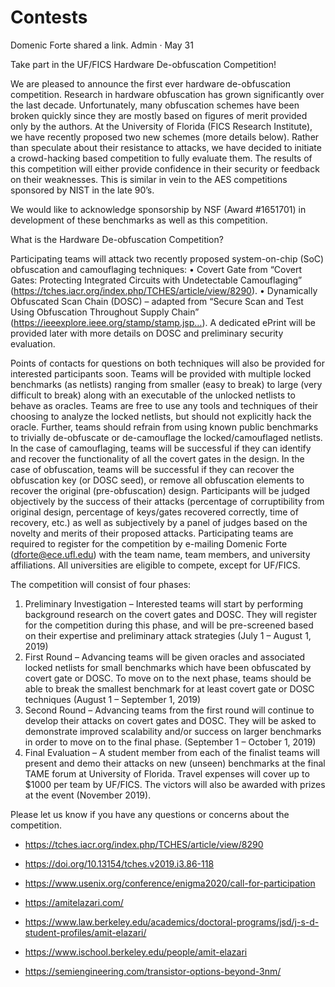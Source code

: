 #	Contests


Domenic Forte shared a link.
Admin · May 31

Take part in the UF/FICS Hardware De-obfuscation Competition!

We are pleased to announce the first ever hardware de-obfuscation competition. Research in hardware obfuscation has grown significantly over the last decade. Unfortunately, many obfuscation schemes have been broken quickly since they are mostly based on figures of merit provided only by the authors. At the University of Florida (FICS Research Institute), we have recently proposed two new schemes (more details below). Rather than speculate about their resistance to attacks, we have decided to initiate a crowd-hacking based competition to fully evaluate them. The results of this competition will either provide confidence in their security or feedback on their weaknesses. This is similar in vein to the AES competitions sponsored by NIST in the late 90’s.

We would like to acknowledge sponsorship by NSF (Award #1651701) in development of these benchmarks as well as this competition.

What is the Hardware De-obfuscation Competition?

Participating teams will attack two recently proposed system-on-chip (SoC) obfuscation and camouflaging techniques:
• Covert Gate from “Covert Gates: Protecting Integrated Circuits with Undetectable Camouflaging” (https://tches.iacr.org/index.php/TCHES/article/view/8290).
• Dynamically Obfuscated Scan Chain (DOSC) – adapted from “Secure Scan and Test Using Obfuscation Throughout Supply Chain” (https://ieeexplore.ieee.org/stamp/stamp.jsp…). A dedicated ePrint will be provided later with more details on DOSC and preliminary security evaluation.

Points of contacts for questions on both techniques will also be provided for interested participants soon.
Teams will be provided with multiple locked benchmarks (as netlists) ranging from smaller (easy to break) to large (very difficult to break) along with an executable of the unlocked netlists to behave as oracles. Teams are free to use any tools and techniques of their choosing to analyze the locked netlists, but should not explicitly hack the oracle. Further, teams should refrain from using known public benchmarks to trivially de-obfuscate or de-camouflage the locked/camouflaged netlists. In the case of camouflaging, teams will be successful if they can identify and recover the functionality of all the covert gates in the design. In the case of obfuscation, teams will be successful if they can recover the obfuscation key (or DOSC seed), or remove all obfuscation elements to recover the original (pre-obfuscation) design. Participants will be judged objectively by the success of their attacks (percentage of corruptibility from original design, percentage of keys/gates recovered correctly, time of recovery, etc.) as well as subjectively by a panel of judges based on the novelty and merits of their proposed attacks.
Participating teams are required to register for the competition by e-mailing Domenic Forte (dforte@ece.ufl.edu) with the team name, team members, and university affiliations. All universities are eligible to compete, except for UF/FICS.

The competition will consist of four phases:
1. Preliminary Investigation – Interested teams will start by performing background research on the covert gates and DOSC. They will register for the competition during this phase, and will be pre-screened based on their expertise and preliminary attack strategies (July 1 – August 1, 2019)
2. First Round – Advancing teams will be given oracles and associated locked netlists for small benchmarks which have been obfuscated by covert gate or DOSC. To move on to the next phase, teams should be able to break the smallest benchmark for at least covert gate or DOSC techniques (August 1 – September 1, 2019)
3. Second Round – Advancing teams from the first round will continue to develop their attacks on covert gates and DOSC. They will be asked to demonstrate improved scalability and/or success on larger benchmarks in order to move on to the final phase. (September 1 – October 1, 2019)
4. Final Evaluation – A student member from each of the finalist teams will present and demo their attacks on new (unseen) benchmarks at the final TAME forum at University of Florida. Travel expenses will cover up to $1000 per team by UF/FICS. The victors will also be awarded with prizes at the event (November 2019).

Please let us know if you have any questions or concerns about the competition.

+ https://tches.iacr.org/index.php/TCHES/article/view/8290
+ https://doi.org/10.13154/tches.v2019.i3.86-118
+ https://www.usenix.org/conference/enigma2020/call-for-participation

+ https://amitelazari.com/
+ https://www.law.berkeley.edu/academics/doctoral-programs/jsd/j-s-d-student-profiles/amit-elazari/
+ https://www.ischool.berkeley.edu/people/amit-elazari
+ https://semiengineering.com/transistor-options-beyond-3nm/
